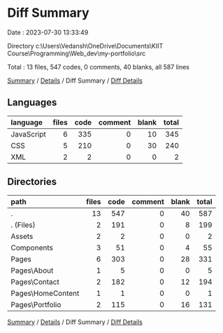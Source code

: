 # Diff Summary

Date : 2023-07-30 13:33:49

Directory c:\\Users\\Vedansh\\OneDrive\\Documents\\KIIT Course\\Programming\\Web_dev\\my-portfolio\\src

Total : 13 files,  547 codes, 0 comments, 40 blanks, all 587 lines

[Summary](results.md) / [Details](details.md) / Diff Summary / [Diff Details](diff-details.md)

## Languages
| language | files | code | comment | blank | total |
| :--- | ---: | ---: | ---: | ---: | ---: |
| JavaScript | 6 | 335 | 0 | 10 | 345 |
| CSS | 5 | 210 | 0 | 30 | 240 |
| XML | 2 | 2 | 0 | 0 | 2 |

## Directories
| path | files | code | comment | blank | total |
| :--- | ---: | ---: | ---: | ---: | ---: |
| . | 13 | 547 | 0 | 40 | 587 |
| . (Files) | 2 | 191 | 0 | 8 | 199 |
| Assets | 2 | 2 | 0 | 0 | 2 |
| Components | 3 | 51 | 0 | 4 | 55 |
| Pages | 6 | 303 | 0 | 28 | 331 |
| Pages\\About | 1 | 5 | 0 | 0 | 5 |
| Pages\\Contact | 2 | 182 | 0 | 12 | 194 |
| Pages\\HomeContent | 1 | 1 | 0 | 0 | 1 |
| Pages\\Portfolio | 2 | 115 | 0 | 16 | 131 |

[Summary](results.md) / [Details](details.md) / Diff Summary / [Diff Details](diff-details.md)